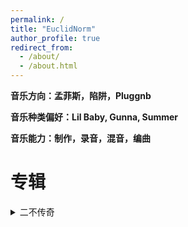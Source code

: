 ```yaml
---
permalink: /
title: "EuclidNorm"
author_profile: true
redirect_from: 
  - /about/
  - /about.html
---
```






**音乐方向：孟菲斯，陷阱，Pluggnb**



**音乐种类偏好：Lil Baby, Gunna, Summer**



**音乐能力：制作，录音，混音，编曲**





专辑
======
<details>
<summary>二不传奇</summary>  

这张专辑起始于2022年六月，时值EuclidNorm前往新加坡留学的前夕。EuclidNorm心中对茫然的未来怅然，对当前在重庆的朋友与亲人依依不舍，写下了今当远离。而在新加坡期间，EuclidNorm在学习之余不断将心中的情绪写成歌曲，最后写出了四首较为满意的单曲。Fantasy、Baby记录了他对国内爱人的思念，心如冰雪记录了情绪的低落时刻，LiDAR则是作为EuclidNorm的硕士毕业论文主题被呈现出。  
  

<a href="https://share.feijipan.com/s/oJCZqNHN" target="_blank">LiDAR</a>  


<a href="https://share.feijipan.com/s/oJCZqNHN" target="_blank">今当远离</a>  


<a href="https://share.feijipan.com/s/oJCZqNHN" target="_blank">Fantasy</a>  


<a href="https://share.feijipan.com/s/oJCZqNHN" target="_blank">Baby</a>  


<a href="https://share.feijipan.com/s/oJCZqNHN" target="_blank">心如冰雪</a>  



</details>
